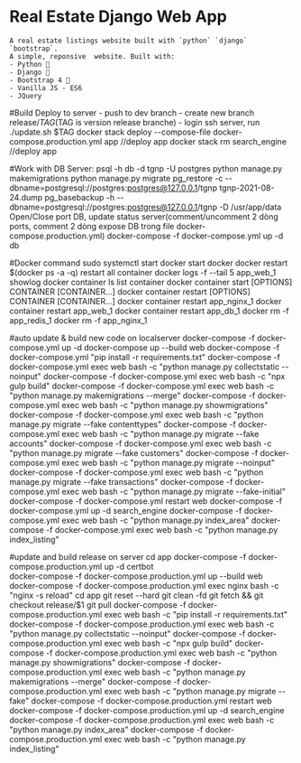 # Real Estate Django Web App
    A real estate listings website built with `python` `django` `bootstrap`.
    A simple, reponsive  website. Built with:
    - Python 🐍
    - Django 🎸
    - Bootstrap 4 🌈
    - Vanilla JS - ES6
    - JQuery

#Build Deploy to server
    - push to dev branch
    - create new branch release/$TAG ($TAG is version release branche)
    - login ssh server, run ./update.sh $TAG
    docker stack deploy --compose-file docker-compose.production.yml app   //deploy app
    docker stack rm search_engine   //deploy app

#Work with DB Server:
    psql -h db -d tgnp -U postgres
    python manage.py makemigrations
    python manage.py migrate
    pg_restore -c --dbname=postgresql://postgres:postgres@127.0.0.1/tgnp tgnp-2021-08-24.dump
    pg_basebackup -h --dbname=postgresql://postgres:postgres@127.0.0.1/tgnp -D /usr/app/data
    Open/Close port DB, update status server(comment/uncomment 2 dòng ports, comment 2 dòng expose DB trong file docker-compose.production.yml)
        docker-compose -f docker-compose.yml up -d db

#Docker command
    sudo systemctl start docker         start docker
    docker restart $(docker ps -a -q)    restart all container
    docker logs -f --tail 5 app_web_1       showlog
    docker container ls         list container
    docker container start [OPTIONS] CONTAINER [CONTAINER...]
    docker container restart [OPTIONS] CONTAINER [CONTAINER...]
        docker container restart app_nginx_1
        docker container restart app_web_1
        docker container restart app_db_1
        docker rm -f app_redis_1
        docker rm -f app_nginx_1

#auto update & build new code on localserver
    docker-compose -f docker-compose.yml up -d
    docker-compose up --build web
    docker-compose -f docker-compose.yml "pip install -r requirements.txt"
    docker-compose -f docker-compose.yml exec web bash -c "python manage.py collectstatic --noinput"
    docker-compose -f docker-compose.yml exec web bash -c "npx gulp build"
    docker-compose -f docker-compose.yml exec web bash -c "python manage.py makemigrations --merge"
    docker-compose -f docker-compose.yml exec web bash -c "python manage.py showmigrations"
    docker-compose -f docker-compose.yml exec web bash -c "python manage.py migrate --fake contenttypes"
    docker-compose -f docker-compose.yml exec web bash -c "python manage.py migrate --fake accounts"
    docker-compose -f docker-compose.yml exec web bash -c "python manage.py migrate --fake customers"
    docker-compose -f docker-compose.yml exec web bash -c "python manage.py migrate --noinput"
    docker-compose -f docker-compose.yml exec web bash -c "python manage.py migrate --fake transactions"
    docker-compose -f docker-compose.yml exec web bash -c "python manage.py migrate --fake-initial"
    docker-compose -f docker-compose.yml restart web
    docker-compose -f docker-compose.yml up -d search_engine
    docker-compose -f docker-compose.yml exec web bash -c "python manage.py index_area"
    docker-compose -f docker-compose.yml exec web bash -c "python manage.py index_listing"

#update and build release on server
    cd app
    docker-compose -f docker-compose.production.yml up -d certbot  
    docker-compose -f docker-compose.production.yml up --build web
    docker-compose -f docker-compose.production.yml exec nginx bash -c "nginx -s reload"
    cd app
    git reset --hard
    git clean -fd
    git fetch && git checkout release/$1
    git pull
    docker-compose -f docker-compose.production.yml exec web bash -c "pip install -r requirements.txt"
    docker-compose -f docker-compose.production.yml exec web bash -c "python manage.py collectstatic --noinput"
    docker-compose -f docker-compose.production.yml exec web bash -c "npx gulp build"
    docker-compose -f docker-compose.production.yml exec web bash -c "python manage.py showmigrations"
    docker-compose -f docker-compose.production.yml exec web bash -c "python manage.py makemigrations --merge"
    docker-compose -f docker-compose.production.yml exec web bash -c "python manage.py migrate --fake"
    docker-compose -f docker-compose.production.yml restart web
    docker-compose -f docker-compose.production.yml up -d search_engine
    docker-compose -f docker-compose.production.yml exec web bash -c "python manage.py index_area"
    docker-compose -f docker-compose.production.yml exec web bash -c "python manage.py index_listing"
    
